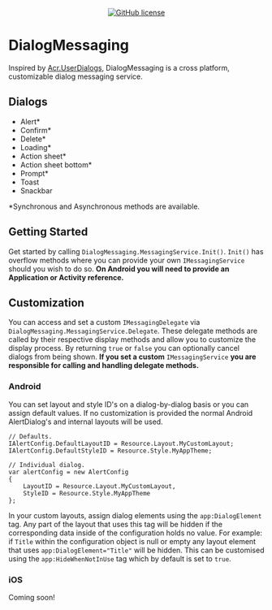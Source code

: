 <div align="center">

[![GitHub license](https://img.shields.io/badge/license-Apache%202-blue.svg?style=flat-square)](https://raw.githubusercontent.com/lewisbennett/dialog-messaging/master/README.md)

</div>

# DialogMessaging

Inspired by [Acr.UserDialogs](https://github.com/aritchie/userdialogs), DialogMessaging is a cross platform, customizable dialog messaging service.

## Dialogs

- Alert*
- Confirm*
- Delete*
- Loading*
- Action sheet*
- Action sheet bottom*
- Prompt*
- Toast
- Snackbar

\*Synchronous and Asynchronous methods are available.

## Getting Started

Get started by calling `DialogMessaging.MessagingService.Init()`. `Init()` has overflow methods where you can provide your own `IMessagingService` should you wish to do so. **On Android you will need to provide an Application or Activity reference.**

## Customization

You can access and set a custom `IMessagingDelegate` via `DialogMessaging.MessagingService.Delegate`. These delegate methods are called by their respective display methods and allow you to customize the display process. By returning `true` or `false` you can optionally cancel dialogs from being shown. **If you set a custom** `IMessagingService` **you are responsible for calling and handling delegate methods.**

### Android

You can set layout and style ID's on a dialog-by-dialog basis or you can assign default values. If no customization is provided the normal Android AlertDialog's and internal layouts will be used.
```
// Defaults.
IAlertConfig.DefaultLayoutID = Resource.Layout.MyCustomLayout;
IAlertConfig.DefaultStyleID = Resource.Style.MyAppTheme;

// Individual dialog.
var alertConfig = new AlertConfig
{
    LayoutID = Resource.Layout.MyCustomLayout,
    StyleID = Resource.Style.MyAppTheme
};
```
In your custom layouts, assign dialog elements using the `app:DialogElement` tag. Any part of the layout that uses this tag will be hidden if the corresponding data inside of the configuration holds no value. For example: if `Title` within the configuration object is null or empty any layout element that uses `app:DialogElement="Title"` will be hidden. This can be customised using the `app:HideWhenNotInUse` tag which by default is set to `true`.

### iOS
Coming soon!

